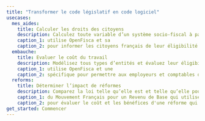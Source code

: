 ```yaml
---
title: "Transformer le code législatif en code logiciel"
usecases:
  mes_aides:
    title: Calculer les droits des citoyens
    description: Calculez toute variable d’un système socio-fiscal à partir d’une situation individuelle.
    caption_1: utilise OpenFisca et sa
    caption_2: pour informer les citoyens français de leur éligibilité aux aides nationales et locales.
  embauche: 
    title: Evaluer le coût du travail
    description: Modélisez tous types d’entités et évaluez leur éligibilité à des charges et à des allégements.
    caption_1: utilise OpenFisca et une 
    caption_2: spécifique pour permettre aux employeurs et comptables d'estimer le coût d'embauche d'un nouvel employé, déductions fiscales comprises.
  reforms:
    title: Déterminer l’impact de réformes
    description: Comparez la loi telle qu’elle est et telle qu’elle pourrait être.
    caption_1: du Mouvement Français pour un Revenu de Base qui utilise OpenFisca et sa 
    caption_2: pour évaluer le coût et les bénéfices d'une réforme qui instaurerait un revenu de base en France.
get_started: Commencer
---
```

